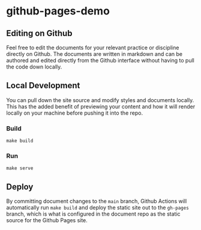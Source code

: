 # github-pages-demo

## Editing on Github
Feel free to edit the documents for your relevant practice or discipline directly on Github. The documents are written in markdown and can be authored and edited directly from the Github interface without having to pull the code down locally.

## Local Development
You can pull down the site source and modify styles and documents locally. This has the added benefit of previewing your content and how it will render locally on your machine before pushing it into the repo.

### Build
`make build`

### Run
`make serve`

## Deploy
By committing document changes to the `main` branch, Github Actions will automatically run `make build` and deploy the static site out to the `gh-pages` branch, which is what is configured in the document repo as the static source for the Github Pages site. 
